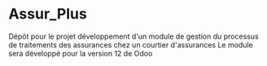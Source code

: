 # Assur_Plus
Dépôt pour le projet développement d'un module de gestion du processus de traitements des assurances chez un courtier d'assurances
Le module sera développé pour la version 12 de Odoo
